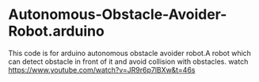 # Autonomous-Obstacle-Avoider-Robot.arduino
This code is for arduino autonomous obstacle avoider robot.A robot which can detect obstacle in front of it and avoid collision with obstacles. watch https://www.youtube.com/watch?v=JR9r6p7lBXw&t=46s
